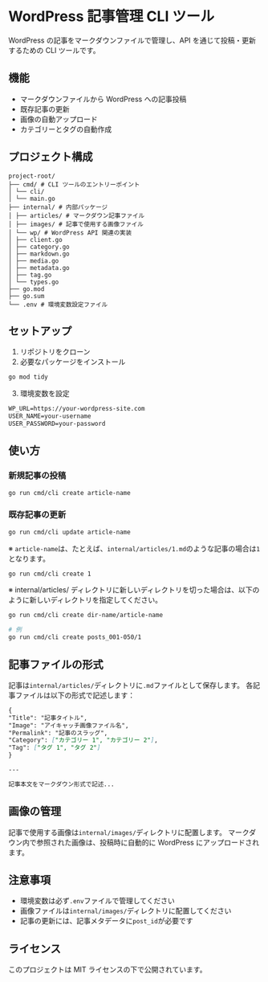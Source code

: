 # WordPress 記事管理 CLI ツール

WordPress の記事をマークダウンファイルで管理し、API を通じて投稿・更新するための CLI ツールです。

## 機能

- マークダウンファイルから WordPress への記事投稿
- 既存記事の更新
- 画像の自動アップロード
- カテゴリーとタグの自動作成

## プロジェクト構成

```
project-root/
├── cmd/ # CLI ツールのエントリーポイント
│ └── cli/
│ └── main.go
├── internal/ # 内部パッケージ
│ ├── articles/ # マークダウン記事ファイル
│ ├── images/ # 記事で使用する画像ファイル
│ └── wp/ # WordPress API 関連の実装
│ ├── client.go
│ ├── category.go
│ ├── markdown.go
│ ├── media.go
│ ├── metadata.go
│ ├── tag.go
│ └── types.go
├── go.mod
├── go.sum
└── .env # 環境変数設定ファイル
```

## セットアップ

1. リポジトリをクローン
2. 必要なパッケージをインストール

```bash
go mod tidy
```

3. 環境変数を設定

```env:README.md
WP_URL=https://your-wordpress-site.com
USER_NAME=your-username
USER_PASSWORD=your-password
```

## 使い方

### 新規記事の投稿

```bash
go run cmd/cli create article-name
```

### 既存記事の更新

```bash
go run cmd/cli update article-name
```

※ `article-name`は、たとえば、`internal/articles/1.md`のような記事の場合は`1`となります。
```bash
go run cmd/cli create 1
```

※ internal/articles/ ディレクトリに新しいディレクトリを切った場合は、以下のように新しいディレクトリを指定してください。
```bash
go run cmd/cli create dir-name/article-name

# 例
go run cmd/cli create posts_001-050/1
```

## 記事ファイルの形式

記事は`internal/articles/`ディレクトリに`.md`ファイルとして保存します。
各記事ファイルは以下の形式で記述します：

```markdown
{
"Title": "記事タイトル",
"Image": "アイキャッチ画像ファイル名",
"Permalink": "記事のスラッグ",
"Category": ["カテゴリー 1", "カテゴリー 2"],
"Tag": ["タグ 1", "タグ 2"]
}

---

記事本文をマークダウン形式で記述...
```

## 画像の管理

記事で使用する画像は`internal/images/`ディレクトリに配置します。
マークダウン内で参照された画像は、投稿時に自動的に WordPress にアップロードされます。

## 注意事項

- 環境変数は必ず`.env`ファイルで管理してください
- 画像ファイルは`internal/images/`ディレクトリに配置してください
- 記事の更新には、記事メタデータに`post_id`が必要です

## ライセンス

このプロジェクトは MIT ライセンスの下で公開されています。
